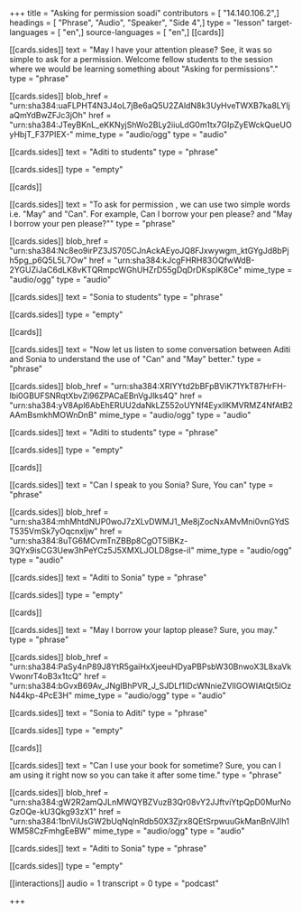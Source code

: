 +++
title = "Asking for permission soadi"
contributors = [ "14.140.106.2",]
headings = [ "Phrase", "Audio", "Speaker", "Side 4",]
type = "lesson"
target-languages = [ "en",]
source-languages = [ "en",]
[[cards]]

[[cards.sides]]
text = "May I have your attention please? See, it was so simple to ask for a permission. Welcome fellow students to the session where we would be learning something about \"Asking for permissions\"."
type = "phrase"

[[cards.sides]]
blob_href = "urn:sha384:uaFLPHT4N3J4oL7jBe6aQ5U2ZAldN8k3UyHveTWXB7ka8LYljaQmYdBwZFJc3jOh"
href = "urn:sha384:JTeyBKnL_eKKNyjShWo2BLy2iiuLdG0m1tx7GIpZyEWckQueUOyHbjT_F37PIEX-"
mime_type = "audio/ogg"
type = "audio"

[[cards.sides]]
text = "Aditi to students"
type = "phrase"

[[cards.sides]]
type = "empty"

[[cards]]

[[cards.sides]]
text = "To ask for permission , we can use two simple words i.e. \"May\" and \"Can\". For example, Can I borrow your pen please? and \"May I borrow your pen please?\""
type = "phrase"

[[cards.sides]]
blob_href = "urn:sha384:Nc8eo9irPZ3JS705CJnAckAEyoJQ8FJxwywgm_ktGYgJd8bPjh5pg_p6Q5L5L7Ow"
href = "urn:sha384:kJcgFHRH83OQfwWdB-2YGUZiJaC6dLK8vKTQRmpcWGhUHZrD55gDqDrDKsplK8Ce"
mime_type = "audio/ogg"
type = "audio"

[[cards.sides]]
text = "Sonia to students"
type = "phrase"

[[cards.sides]]
type = "empty"

[[cards]]

[[cards.sides]]
text = "Now let us listen to some conversation between Aditi and Sonia to understand the use of \"Can\" and \"May\" better."
type = "phrase"

[[cards.sides]]
blob_href = "urn:sha384:XRIYYtd2bBFpBViK71YkT87HrFH-lbi0GBUFSNRqtXbvZi96ZPACaEBnVgJlks4Q"
href = "urn:sha384:yV8Apl6AbEhERUU2daNkLZ552oUYNf4EyxlIKMVRMZ4NfAtB2AAmBsmkhMOWnDnB"
mime_type = "audio/ogg"
type = "audio"

[[cards.sides]]
text = "Aditi to students"
type = "phrase"

[[cards.sides]]
type = "empty"

[[cards]]

[[cards.sides]]
text = "Can I speak to you Sonia? Sure, You can"
type = "phrase"

[[cards.sides]]
blob_href = "urn:sha384:mhMhtdNUP0woJ7zXLvDWMJ1_Me8jZocNxAMvMni0vnGYdST535VmSk7yOqcnxljw"
href = "urn:sha384:8uTG6MCvmTnZBBp8CgOT5IBKz-3QYx9isCG3Uew3hPeYCz5J5XMXLJOLD8gse-iI"
mime_type = "audio/ogg"
type = "audio"

[[cards.sides]]
text = "Aditi to Sonia"
type = "phrase"

[[cards.sides]]
type = "empty"

[[cards]]

[[cards.sides]]
text = "May I borrow your laptop please? Sure, you may."
type = "phrase"

[[cards.sides]]
blob_href = "urn:sha384:PaSy4nP89J8YtR5gaiHxXjeeuHDyaPBPsbW30BnwoX3L8xaVkVwonrT4oB3x1tcQ"
href = "urn:sha384:bGvxB69Av_JNgIBhPVR_J_SJDLf1IDcWNnieZVIlGOWIAtQt5lOzN44kp-4PcE3H"
mime_type = "audio/ogg"
type = "audio"

[[cards.sides]]
text = "Sonia to Aditi"
type = "phrase"

[[cards.sides]]
type = "empty"

[[cards]]

[[cards.sides]]
text = "Can I use your book for sometime? Sure, you can I am using it right now so you can take it after some time."
type = "phrase"

[[cards.sides]]
blob_href = "urn:sha384:gW2R2amQJLnMWQYBZVuzB3Qr08vY2JJftviYtpQpD0MurNoGzOQe-kU3Qkg93zX1"
href = "urn:sha384:1bnViUsGW2bUqNqlnRdb50X3Zjrx8QEtSrpwuuGkManBnVJIh1WM58CzFmhgEeBW"
mime_type = "audio/ogg"
type = "audio"

[[cards.sides]]
text = "Aditi to Sonia"
type = "phrase"

[[cards.sides]]
type = "empty"

[[interactions]]
audio = 1
transcript = 0
type = "podcast"

+++
